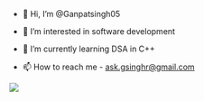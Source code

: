 - 👋 Hi, I’m @Ganpatsingh05
- 👀 I’m interested in software development
- 🌱 I’m currently learning DSA in C++

- 📫 How to reach me - ask.gsinghr@gmail.com

![](https://leetcard.jacoblin.cool/Ganpat_singh?ext=activity)
<!---
Ganpatsingh05/Ganpatsingh05 is a ✨ special ✨ repository because its `README.md` (this file) appears on your GitHub profile.
You can click the Preview link to take a look at your changes.
--->
